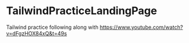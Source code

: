# TailwindPracticeLandingPage

Tailwind practice following along with https://www.youtube.com/watch?v=dFgzHOX84xQ&t=49s
